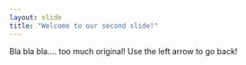 ```yaml
---
layout: slide
title: "Welcome to our second slide!"
---
```

Bla bla bla.... too much original!
Use the left arrow to go back!
